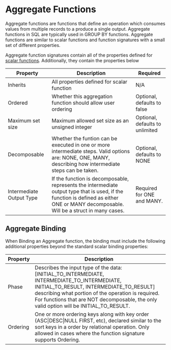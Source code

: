 # Aggregate Functions

Aggregate functions are functions that define an operation which consumes values from multiple records to a produce a single output. Aggregate functions in SQL are typically used in GROUP BY functions. Aggregate functions are similar to scalar functions and function signatures with a small set of different properties.

Aggregate function signatures contain all of the properties defined for [scalar functions](scalar_functions.md). Additionally, they contain the properties below

| Property                 | Description                                                  | Required                        |
| ------------------------ | ------------------------------------------------------------ | ------------------------------- |
| Inherits                 | All properties defined for scalar function                   | N/A                             |
| Ordered                  | Whether this aggregation function should allow user ordering | Optional, defaults to false     |
| Maximum set size         | Maximum allowed set size as an unsigned integer              | Optional, defaults to unlimited |
| Decomposable             | Whether the funtion can be executed in one or more intermediate steps. Valid options are: NONE, ONE, MANY, describing how intermediate steps can be taken. | Optional, defaults to NONE      |
| Intermediate Output Type | If the function is decomposable, represents the intermediate output type that is used, if the function is defined as either ONE or MANY decomposable. Will be a struct in many cases. | Required for ONE and MANY.      |



## Aggregate Binding

When Binding an Aggregate function, the binding must include the following additional properties beyond the standard scalar binding properties:

| Property | Description                                                  |
| -------- | ------------------------------------------------------------ |
| Phase    | Describes the input type of the data: [INITIAL_TO_INTERMEDIATE, INTERMEDIATE_TO_INTERMEDIATE, INITIAL_TO_RESULT, INTERMEDIATE_TO_RESULT] describing what portion of the operation is required. For functions that are NOT decomposable, the only valid option will be INITIAL_TO_RESULT. |
| Ordering | One or more ordering keys along with key order (ASC\|DESC\|NULL FIRST, etc), declared similar to the sort keys in a order by relational operation. Only allowed in cases where the function signature supports Ordering. |

